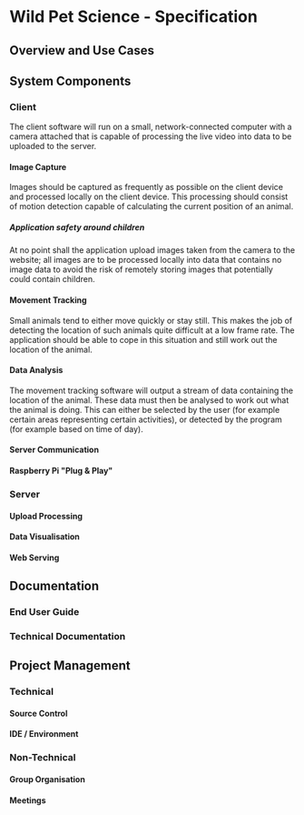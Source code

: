 # Wild Pet Science - Specification
## Overview and Use Cases
## System Components

### Client
The client software will run on a small, network-connected computer with a
camera attached that is capable of processing the live video into data to be
uploaded to the server.

#### Image Capture
Images should be captured as frequently as possible on the client device and
processed locally on the client device. This processing should consist of motion
detection capable of calculating the current position of an animal.

##### Application safety around children
At no point shall the application upload images taken from the camera to the
website; all images are to be processed locally into data that contains no image
data to avoid the risk of remotely storing images that potentially could contain
children.

#### Movement Tracking
Small animals tend to either move quickly or stay still. This makes the job of
detecting the location of such animals quite difficult at a low frame rate.
The application should be able to cope in this situation and still work out the
location of the animal.

#### Data Analysis
The movement tracking software will output a stream of data containing the
location of the animal. These data must then be analysed to work out what the
animal is doing. This can either be selected by the user (for example certain
areas representing certain activities), or detected by the program (for example
based on time of day).

#### Server Communication
#### Raspberry Pi "Plug & Play"
### Server
#### Upload Processing
#### Data Visualisation
#### Web Serving
## Documentation
### End User Guide
### Technical Documentation
## Project Management
### Technical
#### Source Control
#### IDE / Environment
### Non-Technical
#### Group Organisation
#### Meetings

